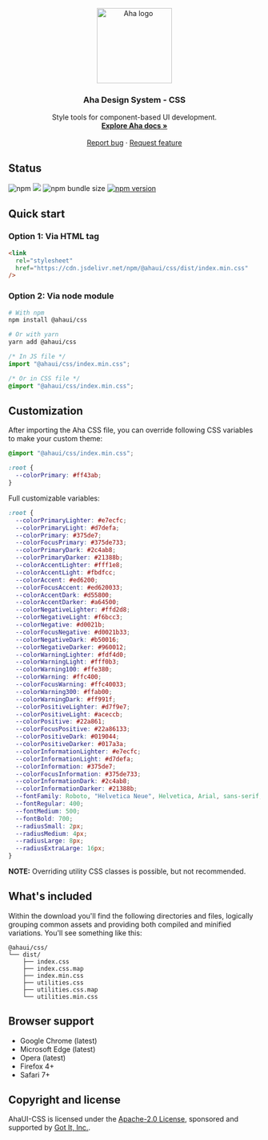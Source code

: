 <p align="center">
  <a href="https://aha.got-it.ai">
    <img src="https://raw.githubusercontent.com/gotitinc/ahaui/main/libs/assets/origin/ahaui-logo-trasparent.svg" alt="Aha logo" width="150" height="150">
  </a>
</p>

<h3 align="center">Aha Design System - CSS</h3>
<p align="center">
  Style tools for component-based UI development.
  <br>
  <a href="https://ahaui.github.io"><strong>Explore Aha docs »</strong></a>
  <br>
  <br>
  <a href="https://github.com/gotitinc/ahaui/issues/new?template=bug_report.md">Report bug</a>
  ·
  <a href="https://github.com/gotitinc/ahaui/issues/new?template=feature_request.md">Request feature</a>
</p>

## Status
![npm](https://img.shields.io/npm/dt/@ahaui/css)
[![](https://data.jsdelivr.com/v1/package/npm/@ahaui/css/badge)](https://www.jsdelivr.com/package/npm/@ahaui/css)
![npm bundle size](https://img.shields.io/bundlephobia/min/@ahaui/css?label=Size)
[![npm version](https://img.shields.io/npm/v/@ahaui/css)](https://www.npmjs.com/package/@ahaui/css)


## Quick start

### Option 1: Via HTML tag

```html
<link
  rel="stylesheet"
  href="https://cdn.jsdelivr.net/npm/@ahaui/css/dist/index.min.css"
/>
```

### Option 2: Via node module

```sh
# With npm
npm install @ahaui/css

# Or with yarn
yarn add @ahaui/css
```

```js
/* In JS file */
import "@ahaui/css/index.min.css";
```

```css
/* Or in CSS file */
@import "@ahaui/css/index.min.css";
```

## Customization

After importing the Aha CSS file, you can override following CSS variables to make your custom theme:

```css
@import "@ahaui/css/index.min.css";

:root {
  --colorPrimary: #ff43ab;
}
```

Full customizable variables:

```css
:root {
  --colorPrimaryLighter: #e7ecfc;
  --colorPrimaryLight: #d7defa;
  --colorPrimary: #375de7;
  --colorFocusPrimary: #375de733;
  --colorPrimaryDark: #2c4ab8;
  --colorPrimaryDarker: #21388b;
  --colorAccentLighter: #fff1e8;
  --colorAccentLight: #fbdfcc;
  --colorAccent: #ed6200;
  --colorFocusAccent: #ed620033;
  --colorAccentDark: #d55800;
  --colorAccentDarker: #a64500;
  --colorNegativeLighter: #ffd2d8;
  --colorNegativeLight: #f6bcc3;
  --colorNegative: #d0021b;
  --colorFocusNegative: #d0021b33;
  --colorNegativeDark: #b50016;
  --colorNegativeDarker: #960012;
  --colorWarningLighter: #fdf4d0;
  --colorWarningLight: #fff0b3;
  --colorWarning100: #ffe380;
  --colorWarning: #ffc400;
  --colorFocusWarning: #ffc40033;
  --colorWarning300: #ffab00;
  --colorWarningDark: #ff991f;
  --colorPositiveLighter: #d7f9e7;
  --colorPositiveLight: #aceccb;
  --colorPositive: #22a861;
  --colorFocusPositive: #22a86133;
  --colorPositiveDark: #019044;
  --colorPositiveDarker: #017a3a;
  --colorInformationLighter: #e7ecfc;
  --colorInformationLight: #d7defa;
  --colorInformation: #375de7;
  --colorFocusInformation: #375de733;
  --colorInformationDark: #2c4ab8;
  --colorInformationDarker: #21388b;
  --fontFamily: Roboto, "Helvetica Neue", Helvetica, Arial, sans-serif;
  --fontRegular: 400;
  --fontMedium: 500;
  --fontBold: 700;
  --radiusSmall: 2px;
  --radiusMedium: 4px;
  --radiusLarge: 8px;
  --radiusExtraLarge: 16px;
}
```

**NOTE:** Overriding utility CSS classes is possible, but not recommended.

## What's included

Within the download you'll find the following directories and files, logically grouping common assets and providing both compiled and minified variations. You'll see something like this:

```text
@ahaui/css/
└── dist/
    ├── index.css
    ├── index.css.map
    ├── index.min.css
    ├── utilities.css
    ├── utilities.css.map
    └── utilities.min.css
```

## Browser support

- Google Chrome (latest)
- Microsoft Edge (latest)
- Opera (latest)
- Firefox 4+
- Safari 7+

## Copyright and license


AhaUI-CSS is licensed under the [Apache-2.0 License](https://github.com/gotitinc/ahaui/blob/main/LICENSE), sponsored and supported by [Got It, Inc.](https://www.got-it.co).
